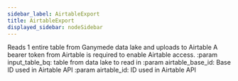 ```yaml
---
sidebar_label: AirtableExport
title: AirtableExport
displayed_sidebar: nodeSidebar
---
```


Reads 1 entire table from Ganymede data lake and uploads to Airtable
A bearer token from Airtable is required to enable Airtable access.
:param input_table_bq: table from data lake to read in
:param airtable_base_id: Base ID used in Airtable API
:param airtable_id: ID used in Airtable API